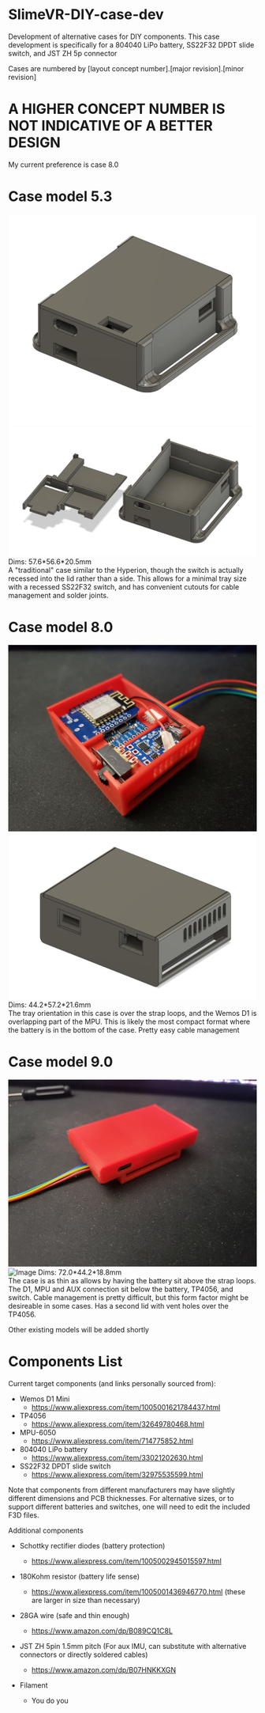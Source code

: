 # SlimeVR-DIY-case-dev
Development of alternative cases for DIY components.
This case development is specifically for a 804040 LiPo battery, SS22F32 DPDT slide switch, and JST ZH 5p connector

Cases are numbered by [layout concept number].[major revision].[minor revision]  
# A HIGHER CONCEPT NUMBER IS NOT INDICATIVE OF A BETTER DESIGN
My current preference is case 8.0

# Case model 5.3  
![Image](https://github.com/Sketch56/SlimeVR-DIY-case-dev/blob/d2e23e6f6cdbb311d32a4a8693514bffd53c932e/images/Case%205.3.5%201.png)
![Image](https://github.com/Sketch56/SlimeVR-DIY-case-dev/blob/d2e23e6f6cdbb311d32a4a8693514bffd53c932e/images/Case%205.3.5%202.png)
Dims: 57.6\*56.6\*20.5mm  
A "traditional" case similar to the Hyperion, though the switch is actually recessed into the lid rather than a side. This allows for a minimal tray size with a recessed SS22F32 switch, and has convenient cutouts for cable management and solder joints.

# Case model 8.0  
![Image](https://github.com/Sketch56/SlimeVR-DIY-case-dev/blob/da075a7e9d7ac8ae9d084d69cdff7b5b58a5a10f/images/case%208.0.12%201.jpg)
![Image](https://github.com/Sketch56/SlimeVR-DIY-case-dev/blob/da075a7e9d7ac8ae9d084d69cdff7b5b58a5a10f/images/case%208.0.12%20f360.png)
Dims: 44.2\*57.2\*21.6mm  
The tray orientation in this case is over the strap loops, and the Wemos D1 is overlapping part of the MPU. This is likely the most compact format where the battery is in the bottom of the case. Pretty easy cable management

# Case model 9.0  
![Image](https://github.com/Sketch56/SlimeVR-DIY-case-dev/blob/06c3cc5c6c8da82cac7aaef6484ed5e536fc3b83/images/case%209.0.6%201.jpg)
![Image](https://github.com/Sketch56/SlimeVR-DIY-case-dev/blob/06c3cc5c6c8da82cac7aaef6484ed5e536fc3b83/images/case%209.0.6%20interior%202.jpg)
Dims: 72.0\*44.2\*18.8mm  
The case is as thin as allows by having the battery sit above the strap loops. The D1, MPU and AUX connection sit below the battery, TP4056, and switch. Cable management is pretty difficult, but this form factor might be desireable in some cases. Has a second lid with vent holes over the TP4056.

Other existing models will be added shortly

# Components List
Current target components (and links personally sourced from):
 - Wemos D1 Mini
   - https://www.aliexpress.com/item/1005001621784437.html
 - TP4056
   - https://www.aliexpress.com/item/32649780468.html
 - MPU-6050
   - https://www.aliexpress.com/item/714775852.html
 - 804040 LiPo battery
   - https://www.aliexpress.com/item/33021202630.html
 - SS22F32 DPDT slide switch
   - https://www.aliexpress.com/item/32975535599.html

Note that components from different manufacturers may have slightly different dimensions and PCB thicknesses.
For alternative sizes, or to support different batteries and switches, one will need to edit the included F3D files.

Additional components
 - Schottky rectifier diodes (battery protection)
   - https://www.aliexpress.com/item/1005002945015597.html 
 - 180Kohm resistor (battery life sense)
   - https://www.aliexpress.com/item/1005001436946770.html (these are larger in size than necessary)
 - 28GA wire (safe and thin enough)
   - https://www.amazon.com/dp/B089CQ1C8L
 - JST ZH 5pin 1.5mm pitch (For aux IMU, can substitute with alternative connectors or directly soldered cables)
   - https://www.amazon.com/dp/B07HNKKXGN

 - Filament
   - You do you
